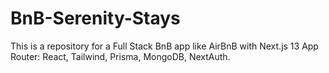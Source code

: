 # BnB-Serenity-Stays
This is a repository for a Full Stack BnB app like AirBnB with Next.js 13 App Router: React, Tailwind, Prisma, MongoDB, NextAuth.
